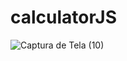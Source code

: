 # calculatorJS

![Captura de Tela (10)](https://github.com/Danielle1Melo/calculatorJS/assets/93881167/852eb6bd-4dca-43bd-b182-65c795c52e82)
